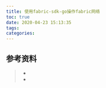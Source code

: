 ```yaml
---
title: 使用fabric-sdk-go操作fabric网络
toc: true
date: 2020-04-23 15:13:35
tags:
categories:
---
```






## 参考资料
> - []()
> - []()
